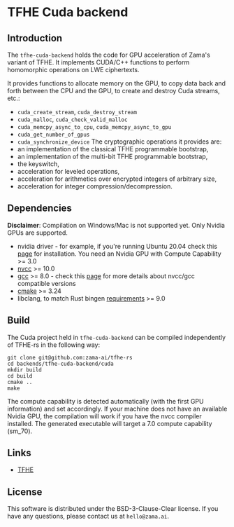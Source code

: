 # TFHE Cuda backend

## Introduction

The `tfhe-cuda-backend` holds the code for GPU acceleration of Zama's variant of TFHE.
It implements CUDA/C++ functions to perform homomorphic operations on LWE ciphertexts.

It provides functions to allocate memory on the GPU, to copy data back 
and forth between the CPU and the GPU, to create and destroy Cuda streams, etc.:
- `cuda_create_stream`, `cuda_destroy_stream`
- `cuda_malloc`, `cuda_check_valid_malloc`
- `cuda_memcpy_async_to_cpu`, `cuda_memcpy_async_to_gpu`
- `cuda_get_number_of_gpus`
- `cuda_synchronize_device`
The cryptographic operations it provides are:
- an implementation of the classical TFHE programmable bootstrap,
- an implementation of the multi-bit TFHE programmable bootstrap,
- the keyswitch,
- acceleration for leveled operations,
- acceleration for arithmetics over encrypted integers of arbitrary size, 
- acceleration for integer compression/decompression.

## Dependencies

**Disclaimer**: Compilation on Windows/Mac is not supported yet. Only Nvidia GPUs are supported. 

- nvidia driver - for example, if you're running Ubuntu 20.04 check this [page](https://linuxconfig.org/how-to-install-the-nvidia-drivers-on-ubuntu-20-04-focal-fossa-linux) for installation. You need an Nvidia GPU with Compute Capability >= 3.0
- [nvcc](https://docs.nvidia.com/cuda/cuda-installation-guide-linux/index.html) >= 10.0
- [gcc](https://gcc.gnu.org/) >= 8.0 - check this [page](https://gist.github.com/ax3l/9489132) for more details about nvcc/gcc compatible versions
- [cmake](https://cmake.org/) >= 3.24
- libclang, to match Rust bingen [requirements](https://rust-lang.github.io/rust-bindgen/requirements.html) >= 9.0

## Build

The Cuda project held in `tfhe-cuda-backend` can be compiled independently of TFHE-rs in the following way:
```
git clone git@github.com:zama-ai/tfhe-rs
cd backends/tfhe-cuda-backend/cuda
mkdir build
cd build
cmake ..
make
```
The compute capability is detected automatically (with the first GPU information) and set accordingly.
If your machine does not have an available Nvidia GPU, the compilation will work if you have the nvcc compiler installed. The generated executable will target a 7.0 compute capability (sm_70).

## Links

- [TFHE](https://eprint.iacr.org/2018/421.pdf)

## License

This software is distributed under the BSD-3-Clause-Clear license. If you have any questions,
please contact us at `hello@zama.ai`.
